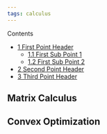 ```yaml
---
tags: calculus
---
```


<div id="toc_container">
<p class="toc_title">Contents</p>
<ul class="toc_list">
  <li><a href="#First_Point_Header">1 First Point Header</a>
  <ul>
    <li><a href="#First_Sub_Point_1">1.1 First Sub Point 1</a></li>
    <li><a href="#First_Sub_Point_2">1.2 First Sub Point 2</a></li>
  </ul>
</li>
<li><a href="#Second_Point_Header">2 Second Point Header</a></li>
<li><a href="#Third_Point_Header">3 Third Point Header</a></li>
</ul>
</div>

## Matrix Calculus

## Convex Optimization

